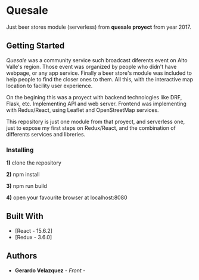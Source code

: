 # Quesale

Just beer stores module (serverless) from **quesale proyect** from year 2017.


## Getting Started

*Quesale* was a community service such broadcast diferents event on Alto Valle's region. Those event was organized by people who didn't have webpage, or any app service.
Finally a beer store's module was included to help people to find the closer ones to them. 
All this, with the interactive map location to facility user experience.

On the begining this was a proyect with backend technologies like DRF, Flask, etc. Implementing API and web server.
Frontend was implementing with Redux/React, using Leaflet and OpenStreetMap services.

This repository is just one module from that proyect, and serverless one, just to expose my first steps on Redux/React, and the combination of differents services and libreries.

### Installing

**1)** clone the repository

**2)** npm install

**3)** npm run build

**4)** open your favourite browser at localhost:8080


## Built With

* [React - 15.6.2]
* [Redux - 3.6.0] 


## Authors

* **Gerardo Velazquez** - *Front* - 

